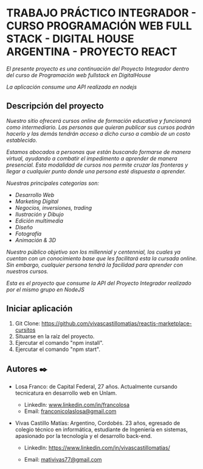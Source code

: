 # TRABAJO PRÁCTICO INTEGRADOR - CURSO PROGRAMACIÓN WEB FULL STACK - DIGITAL HOUSE ARGENTINA - PROYECTO REACT

_El presente proyecto es una continuación del Proyecto Integrador dentro del curso de Programación web fullstack en DigitalHouse_

_La aplicación consume una API realizada en nodejs_

## Descripción del proyecto

_Nuestro sitio ofrecerá cursos online de formación educativa y funcionará como intermediario. Las personas que quieran publicar sus cursos podrán hacerlo y las demás tendrán acceso a dicho curso a cambio de un costo establecido._

_Estamos abocados a personas que están buscando formarse de manera virtual, ayudando a combatir  el impedimento a aprender de manera presencial. Esta modalidad de cursos nos permite cruzar las fronteras y llegar a cualquier punto donde una persona esté dispuesta a aprender._

_Nuestras principales categorías son:_
- _Desarrollo Web_
- _Marketing Digital_
- _Negocios, inversiones, trading_
- _Ilustración y Dibujo_
- _Edición multimedia_
- _Diseño_
- _Fotografía_
- _Animación & 3D_

_Nuestro público objetivo son los millennial y centennial, los cuales ya cuentan con un conocimiento base que les facilitará esta la cursada online. Sin embargo, cualquier persona tendrá la facilidad para aprender con nuestros cursos._


_Esta es el proyecto que consume la API del Proyecto Integrador realizado por el mismo grupo en NodeJS_


## Iniciar aplicación

1. Git Clone: https://github.com/vivascastillomatias/reactjs-marketplace-cursitos
2. Situarse en la raíz del proyecto.
3. Ejercutar el comando "npm install".
4. Ejercutar el comando "npm start".

## Autores ✒️

- Losa Franco: de Capital Federal, 27 años. Actualmente cursando tecnicatura en desarrollo web en Unlam.

    - LinkedIn: www.linkedin.com/in/francolosa
    -   Email: franconicolaslosa@gmail.com


- Vivas Castillo Matías: Argentino, Cordobés. 23 años, egresado de colegio técnico en informática, estudiante de Ingeniería en sistemas, apasionado por la tecnología y el desarrollo back-end.

    -   LinkedIn: https://www.linkedin.com/in/vivascastillomatias/

    -   Email: mativivas77@gmail.com
